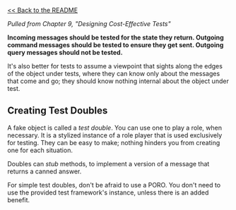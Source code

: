 [&lt;&lt; Back to the README](README.md)

*Pulled from Chapter 9, "Designing Cost-Effective Tests"*

**Incoming messages should be tested for the state they return. Outgoing command
messages should be tested to ensure they get sent. Outgoing query messages
should not be tested.**

It's also better for tests to assume a viewpoint that sights along the edges
of the object under tests, where they can know only about the messages that
come and go; they should know nothing internal about the object under test.


## Creating Test Doubles

A fake object is called a *test double*. You can use one to play a role, when
necessary. It is a stylized instance of a role player that is used exclusively
for testing. They can be easy to make; nothing hinders you from creating one
for each situation.

Doubles can *stub* methods, to implement a version of a message that returns a
canned answer.

For simple test doubles, don't be afraid to use a PORO. You don't need to use
the provided test framework's instance, unless there is an added benefit.


